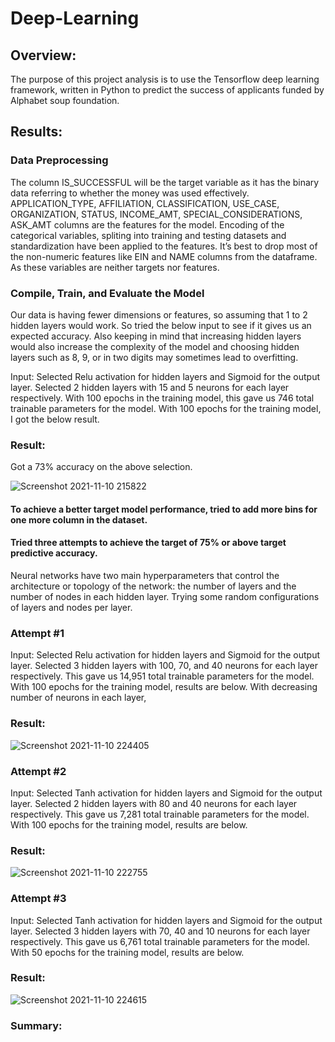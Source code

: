 # Deep-Learning

## Overview:

The purpose of this project analysis is to use the Tensorflow deep learning framework, written in Python to predict the success of applicants funded by Alphabet soup foundation. 

## Results:

### Data Preprocessing

The column IS_SUCCESSFUL will be the target variable as it has the binary data referring to whether the money was used effectively. 
APPLICATION_TYPE, AFFILIATION, CLASSIFICATION, USE_CASE, ORGANIZATION, STATUS, INCOME_AMT, SPECIAL_CONSIDERATIONS, ASK_AMT columns are the features for the model.
Encoding of the categorical variables, spliting into training and testing datasets and standardization have been applied to the features.
It’s best to drop most of the non-numeric features like EIN and NAME columns from the dataframe. As these variables are neither targets nor features.

### Compile, Train, and Evaluate the Model
Our data is having fewer dimensions or features, so assuming that 1 to 2 hidden layers would work. So tried the below input to see if it gives us an expected accuracy. Also keeping in mind that increasing hidden layers would also increase the complexity of the model and choosing hidden layers such as 8, 9, or in two digits may sometimes lead to overfitting.  

Input:
Selected Relu activation for hidden layers and Sigmoid for the output layer. Selected 2 hidden layers with 15 and 5 neurons for each layer respectively. With 100 epochs in the training model, this gave us 746 total trainable parameters for the model. With 100 epochs for the training model, I got the below result. 

### Result:

Got a 73% accuracy on the above selection.

![Screenshot 2021-11-10 215822](https://user-images.githubusercontent.com/81407869/141245904-5ba8dde9-ce23-4207-a57c-bf0b0623b7ac.jpg)

#### To achieve a better target model performance, tried to add more bins for one more column in the dataset. 
#### Tried three attempts to achieve the target of 75% or above target predictive accuracy.

Neural networks have two main hyperparameters that control the architecture or topology of the network: the number of layers and the number of nodes in each hidden layer.
Trying some random configurations of layers and nodes per layer.

### Attempt #1
Input:
Selected Relu activation for hidden layers and Sigmoid for the output layer. Selected 3 hidden layers with 100, 70, and 40 neurons for each layer respectively. This gave us 14,951 total trainable parameters for the model. With 100 epochs for the training model, results are below. With decreasing number of neurons in each layer, 

### Result:

![Screenshot 2021-11-10 224405](https://user-images.githubusercontent.com/81407869/141250678-2a43ef24-0dc0-48fb-84cf-bc6a191443e2.jpg)


### Attempt #2
Input:
Selected Tanh activation for hidden layers and Sigmoid for the output layer. Selected 2 hidden layers with 80 and 40 neurons for each layer respectively. This gave us 7,281 total trainable parameters for the model. With 100 epochs for the training model, results are below. 

### Result:

![Screenshot 2021-11-10 222755](https://user-images.githubusercontent.com/81407869/141248849-ae53ca5d-66cd-4003-af86-10a635609260.jpg)

### Attempt #3
Input:
Selected Tanh activation for hidden layers and Sigmoid for the output layer. Selected 3 hidden layers with 70, 40 and 10 neurons for each layer respectively. This gave us 6,761 total trainable parameters for the model. With 50 epochs for the training model, results are below.

### Result:

![Screenshot 2021-11-10 224615](https://user-images.githubusercontent.com/81407869/141250959-3752020a-aa7d-4aed-bce4-025a7e050770.jpg)


### Summary:








    
